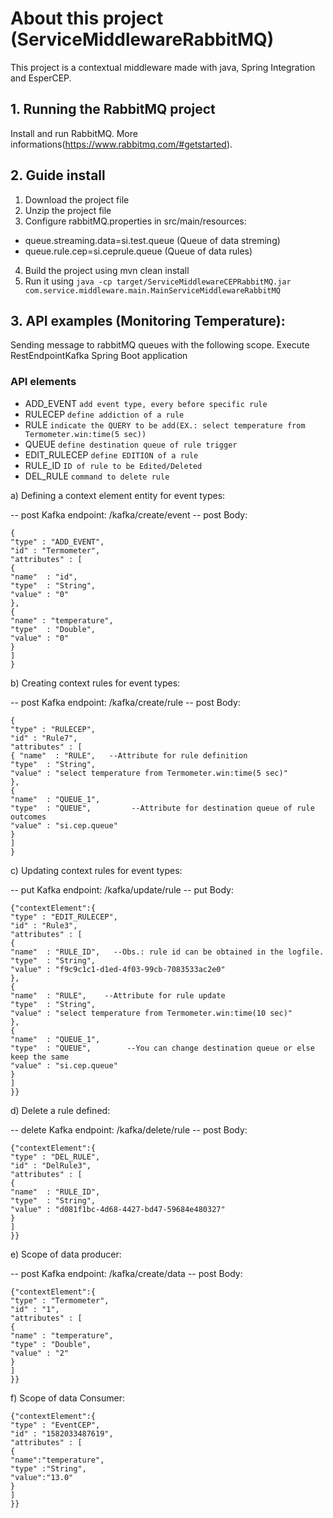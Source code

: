 # About this project (ServiceMiddlewareRabbitMQ)
This project is a contextual middleware made with java, Spring Integration and EsperCEP.

## 1. Running the RabbitMQ project
Install and run RabbitMQ. More informations(https://www.rabbitmq.com/#getstarted).

## 2. Guide install
1. Download the project file
2. Unzip the project file
3. Configure rabbitMQ.properties in src/main/resources:
- queue.streaming.data=si.test.queue (Queue of data streming)
- queue.rule.cep=si.ceprule.queue (Queue of data rules)
4. Build the project using mvn clean install
5. Run it using `java -cp target/ServiceMiddlewareCEPRabbitMQ.jar com.service.middleware.main.MainServiceMiddlewareRabbitMQ`

## 3. API examples (Monitoring Temperature):
Sending message to rabbitMQ queues with the following scope.
Execute RestEndpointKafka Spring Boot application


### API elements
- ADD_EVENT ```add event type, every before specific rule```
- RULECEP   ```define addiction of a rule```
- RULE ```indicate the QUERY to be add(EX.: select temperature from Termometer.win:time(5 sec))``` 
-	QUEUE ```define destination queue of rule trigger```
- EDIT_RULECEP ```define EDITION of a rule```	
- RULE_ID ```ID of rule to be Edited/Deleted```
- DEL_RULE ```command to delete rule```

a) Defining a context element entity for event types:

-- post Kafka endpoint: </endpoint-address-uri>/kafka/create/event
-- post Body:
```
{
"type" : "ADD_EVENT",
"id" : "Termometer",
"attributes" : [
{ 
"name"  : "id",
"type"  : "String",
"value" : "0"
},
{
"name" : "temperature",
"type"  : "Double",
"value" : "0"
}
]
}
```
b) Creating context rules for event types:

-- post Kafka endpoint: </endpoint-address-uri>/kafka/create/rule
-- post Body:
```
{
"type" : "RULECEP", 
"id" : "Rule7",
"attributes" : [
{ "name"  : "RULE",   --Attribute for rule definition
"type"  : "String",
"value" : "select temperature from Termometer.win:time(5 sec)"
},
{
"name"  : "QUEUE_1",
"type"  : "QUEUE",         --Attribute for destination queue of rule outcomes
"value" : "si.cep.queue" 
}
]
}
```
c) Updating context rules for event types:

-- put Kafka endpoint: </endpoint-address-uri>/kafka/update/rule
-- put Body:
```
{"contextElement":{
"type" : "EDIT_RULECEP",
"id" : "Rule3",
"attributes" : [
{ 
"name"  : "RULE_ID",   --Obs.: rule id can be obtained in the logfile.
"type"  : "String",
"value" : "f9c9c1c1-d1ed-4f03-99cb-7083533ac2e0"
},
{
"name"  : "RULE",    --Attribute for rule update
"type"  : "String",  
"value" : "select temperature from Termometer.win:time(10 sec)"
},
{
"name"  : "QUEUE_1",
"type"  : "QUEUE",        --You can change destination queue or else keep the same
"value" : "si.cep.queue"
}
]
}}
```

d) Delete a rule defined:

-- delete Kafka endpoint: </endpoint-address-uri>/kafka/delete/rule
-- post Body:
```
{"contextElement":{
"type" : "DEL_RULE",
"id" : "DelRule3",
"attributes" : [
{
"name"  : "RULE_ID",
"type"  : "String",
"value" : "d081f1bc-4d68-4427-bd47-59684e480327"
}
]
}}
```

e) Scope of data producer:

-- post Kafka endpoint: </endpoint-address-uri>/kafka/create/data
-- post Body:
```
{"contextElement":{
"type" : "Termometer",
"id" : "1",
"attributes" : [
{ 
"name" : "temperature",
"type" : "Double",
"value" : "2"
}
]
}}
```

f) Scope of data Consumer:

```
{"contextElement":{
"type" : "EventCEP",
"id" : "1582033487619",
"attributes" : [
{
"name":"temperature",
"type" :"String",
"value":"13.0"
}
]
}}
```
